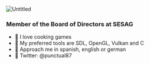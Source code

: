 ![Untitled](https://user-images.githubusercontent.com/93337532/214655046-ef6ca8d8-820f-44d3-ac0d-01bf7c4d579d.png)

### Member of the Board of Directors at SESAG

- 🍳 I love cooking games
- 🔪 My preferred tools are SDL, OpenGL, Vulkan and C
- 💬 Approach me in spanish, english or german
- 🐥 Twitter: @punctual87

<!--
**jlopezgerboles/jlopezgerboles** is a ✨ _special_ ✨ repository because its `README.md` (this file) appears on your GitHub profile.

Here are some ideas to get you started:

- ♥️ You can support on Github sponsors
- 🔭 I’m currently working on ...
- 🌱 I’m currently learning ...
- 👯 I’m looking to collaborate on ...
- 🤔 I’m looking for help with ...
- 💬 Ask me about ...
- 📫 How to reach me: ...
- ⚡ Fun fact: ...
-->
